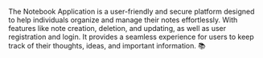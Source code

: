 The Notebook Application is a user-friendly and secure platform designed to help individuals organize and manage their notes effortlessly. 
With features like note creation, deletion, and updating, as well as user registration and login.
It provides a seamless experience for users to keep track of their thoughts, ideas, and important information.
📚

